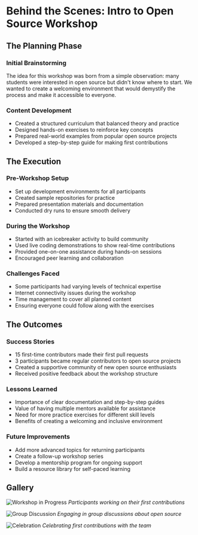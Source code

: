 # Behind the Scenes: Intro to Open Source Workshop

## The Planning Phase

### Initial Brainstorming
The idea for this workshop was born from a simple observation: many students were interested in open source but didn't know where to start. We wanted to create a welcoming environment that would demystify the process and make it accessible to everyone.

### Content Development
- Created a structured curriculum that balanced theory and practice
- Designed hands-on exercises to reinforce key concepts
- Prepared real-world examples from popular open source projects
- Developed a step-by-step guide for making first contributions

## The Execution

### Pre-Workshop Setup
- Set up development environments for all participants
- Created sample repositories for practice
- Prepared presentation materials and documentation
- Conducted dry runs to ensure smooth delivery

### During the Workshop
- Started with an icebreaker activity to build community
- Used live coding demonstrations to show real-time contributions
- Provided one-on-one assistance during hands-on sessions
- Encouraged peer learning and collaboration

### Challenges Faced
- Some participants had varying levels of technical expertise
- Internet connectivity issues during the workshop
- Time management to cover all planned content
- Ensuring everyone could follow along with the exercises

## The Outcomes

### Success Stories
- 15 first-time contributors made their first pull requests
- 3 participants became regular contributors to open source projects
- Created a supportive community of new open source enthusiasts
- Received positive feedback about the workshop structure

### Lessons Learned
- Importance of clear documentation and step-by-step guides
- Value of having multiple mentors available for assistance
- Need for more practice exercises for different skill levels
- Benefits of creating a welcoming and inclusive environment

### Future Improvements
- Add more advanced topics for returning participants
- Create a follow-up workshop series
- Develop a mentorship program for ongoing support
- Build a resource library for self-paced learning

## Gallery

![Workshop in Progress](/images/workshop-1.jpg)
*Participants working on their first contributions*

![Group Discussion](/images/workshop-2.jpg)
*Engaging in group discussions about open source*

![Celebration](/images/workshop-3.jpg)
*Celebrating first contributions with the team* 